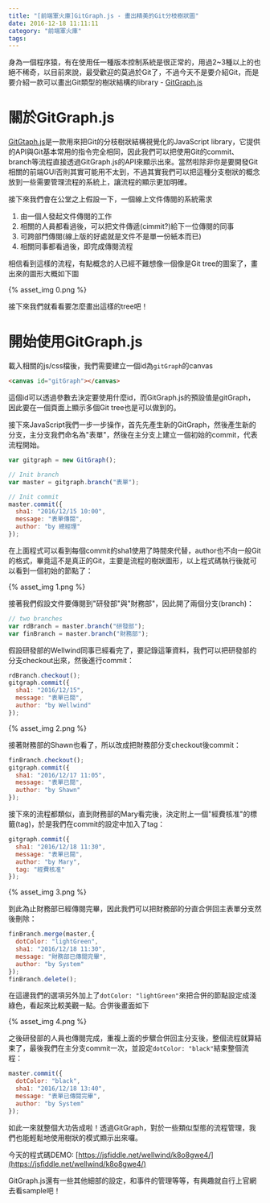 ```yaml
---
title: "[前端軍火庫]GitGraph.js - 畫出精美的Git分枝樹狀圖"
date: 2016-12-18 11:11:11
category: "前端軍火庫"
tags:
---
```

身為一個程序猿，有在使用任一種版本控制系統是很正常的，用過2~3種以上的也絕不稀奇，以目前來說，最受歡迎的莫過於Git了，不過今天不是要介紹Git，而是要介紹一款可以畫出Git類型的樹狀結構的library - [GitGraph.js](http://gitgraphjs.com/)

<!-- more -->

# 關於GitGraph.js

[GitGtaph.js](http://gitgraphjs.com/)是一款用來把Git的分枝樹狀結構視覺化的JavaScript library，它提供的API與Git基本常用的指令完全相同，因此我們可以把使用Git的commit、branch等流程直接透過GitGraph.js的API來顯示出來。當然啦除非你是要開發Git相關的前端GUI否則其實可能用不太到，不過其實我們可以把這種分支樹狀的概念放到一些需要管理流程的系統上，讓流程的顯示更加明確。

接下來我們會在公堂之上假設一下，一個線上文件傳閱的系統需求

1.  由一個人發起文件傳閱的工作
2.  相關的人員都看過後，可以把文件傳遞(cimmit?)給下一位傳閱的同事
3.  可跨部門傳閱(線上版的好處就是文件不是單一份紙本而已)
4.  相關同事都看過後，即完成傳閱流程

相信看到這樣的流程，有點概念的人已經不難想像一個像是Git tree的圖案了，畫出來的圖形大概如下圖

{% asset_img 0.png %}

接下來我們就看看要怎麼畫出這樣的tree吧！

# 開始使用GitGraph.js

載入相關的js/css檔後，我們需要建立一個id為`gitGraph`的canvas

```html
<canvas id="gitGraph"></canvas>
```

這個id可以透過參數去決定要使用什麼id，而GitGraph.js的預設值是gitGraph，因此要在一個頁面上顯示多個Git tree也是可以做到的。

接下來JavaScript我們一步一步操作，首先先產生新的GitGraph，然後產生新的分支，主分支我們命名為"表單"，然後在主分支上建立一個初始的commit，代表流程開始。

```javascript
var gitgraph = new GitGraph();

// Init branch
var master = gitgraph.branch("表單");

// Init commit
master.commit({
  sha1: "2016/12/15 10:00",
  message: "表單傳閱",
  author: "by 總經理"
});
```

在上面程式可以看到每個commit的sha1使用了時間來代替，author也不向一般Git的格式，畢竟這不是真正的Git，主要是流程的樹狀圖形，以上程式碼執行後就可以看到一個初始的節點了：

{% asset_img 1.png %}

接著我們假設文件要傳閱到"研發部"與"財務部"，因此開了兩個分支(branch)：

```javascript
// two branches
var rdBranch = master.branch("研發部");
var finBranch = master.branch("財務部");
```

假設研發部的Wellwind同事已經看完了，要記錄這筆資料，我們可以把研發部的分支checkout出來，然後進行commit：

```javascript
rdBranch.checkout();
gitgraph.commit({
  sha1: "2016/12/15",
  message: "表單已閱",
  author: "by Wellwind"
});
```

{% asset_img 2.png %}

接著財務部的Shawn也看了，所以改成把財務部分支checkout後commit：

```javascript
finBranch.checkout();
gitgraph.commit({
  sha1: "2016/12/17 11:05",
  message: "表單已閱",
  author: "by Shawn"
});
```

接下來的流程都類似，直到財務部的Mary看完後，決定附上一個"經費核准"的標籤(tag)，於是我們在commit的設定中加入了tag：

```javascript
gitgraph.commit({
  sha1: "2016/12/18 11:30",
  message: "表單已閱",
  author: "by Mary",
  tag: "經費核准"
});
```

{% asset_img 3.png %}

到此為止財務部已經傳閱完畢，因此我們可以把財務部的分直合併回主表單分支然後刪除：

```javascript
finBranch.merge(master,{
  dotColor: "lightGreen",
  sha1: "2016/12/18 11:30",
  message: "財務部已傳閱完畢",
  author: "by System"
});
finBranch.delete();
```

在這邊我們的選項另外加上了`dotColor: "lightGreen"`來把合併的節點設定成淺綠色，看起來比較美觀一點。合併後畫面如下

{% asset_img 4.png %}

之後研發部的人員也傳閱完成，重複上面的步驟合併回主分支後，整個流程就算結束了，最後我們在主分支commit一次，並設定`dotColor: "black"`結束整個流程：

```javascript
master.commit({
  dotColor: "black",
  sha1: "2016/12/18 13:40",
  message: "表單已傳閱完畢",
  author: "by System"
});
```

如此一來就整個大功告成啦！透過GitGraph，對於一些類似型態的流程管理，我們也能輕鬆地使用樹狀的模式顯示出來囉。

今天的程式碼DEMO: [https://jsfiddle.net/wellwind/k8o8gwe4/](https://jsfiddle.net/wellwind/k8o8gwe4/)

GitGraph.js還有一些其他細部的設定，和事件的管理等等，有興趣就自行上官網去看sample吧！